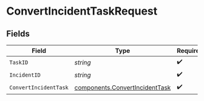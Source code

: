 # ConvertIncidentTaskRequest


## Fields

| Field                                                                            | Type                                                                             | Required                                                                         | Description                                                                      |
| -------------------------------------------------------------------------------- | -------------------------------------------------------------------------------- | -------------------------------------------------------------------------------- | -------------------------------------------------------------------------------- |
| `TaskID`                                                                         | *string*                                                                         | :heavy_check_mark:                                                               | N/A                                                                              |
| `IncidentID`                                                                     | *string*                                                                         | :heavy_check_mark:                                                               | N/A                                                                              |
| `ConvertIncidentTask`                                                            | [components.ConvertIncidentTask](../../models/components/convertincidenttask.md) | :heavy_check_mark:                                                               | N/A                                                                              |